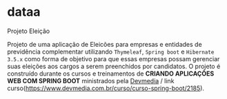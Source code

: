 # dataa
Projeto Eleição

Projeto de uma aplicação de Eleicões para empresas e entidades de previdência complementar utilizando `Thymeleaf`, `Spring boot` e `Hibernate 3.5.x` como forma de objetivo para que essas empresas possam gerenciar suas eleições aos cargos a serem preenchidos por candidatos. O projeto é construído durante os cursos e treinamentos de **CRIANDO APLICAÇÕES WEB COM SPRING BOOT** ministrados pela [Devmedia](https://www.devmedia.com.br) / link curso(https://www.devmedia.com.br/curso/curso-spring-boot/2185).




